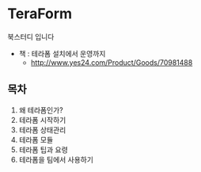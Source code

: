 # TeraForm
북스터디 입니다
- 책 : 테라폼 설치에서 운영까지
  - http://www.yes24.com/Product/Goods/70981488
  
## 목차

1. 왜 테라폼인가?
2. 테라폼 시작하기
3. 테라폼 상태관리
4. 테라폼 모듈
5. 테라폼 팁과 요령
6. 테라폼을 팀에서 사용하기

